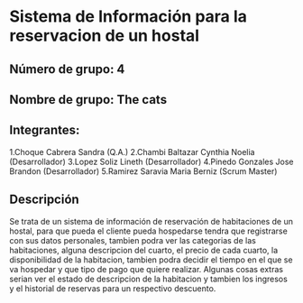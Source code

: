 # Sistema de Información para la reservacion de un hostal

## Número de grupo: 4

## Nombre de grupo: The cats 

## Integrantes:
1.Choque Cabrera Sandra            (Q.A.)
2.Chambi Baltazar Cynthia Noelia   (Desarrollador)
3.Lopez Soliz Lineth               (Desarrollador)
4.Pinedo Gonzales Jose Brandon     (Desarrollador)
5.Ramirez Saravia Maria Berniz     (Scrum Master)

## Descripción

Se trata de un sistema de información de reservación de habitaciones de un hostal, para que pueda el cliente pueda hospedarse tendra que registrarse
con sus datos personales, tambien podra ver las categorias de las habitaciones, alguna descripcion del cuarto, 
el precio de cada cuarto, la disponibilidad de la habitacion, tambien podra decidir el tiempo en el que se va hospedar y que tipo de pago 
que quiere realizar.
Algunas cosas extras serian ver el estado de descripcion de la habitacion y tambien los ingresos y el historial de reservas para un respectivo descuento.